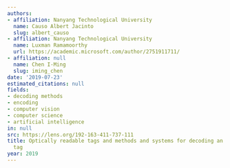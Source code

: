 ```yaml
---
authors:
- affiliation: Nanyang Technological University
  name: Causo Albert Jacinto
  slug: albert_causo
- affiliation: Nanyang Technological University
  name: Luxman Ramamoorthy
  url: https://academic.microsoft.com/author/2751911711/
- affiliation: null
  name: Chen I-Ming
  slug: iming_chen
date: '2019-07-23'
estimated_citations: null
fields:
- decoding methods
- encoding
- computer vision
- computer science
- artificial intelligence
in: null
src: https://lens.org/192-163-411-737-111
title: Optically readable tags and methods and systems for decoding an optically readable
  tag
year: 2019
---
```

